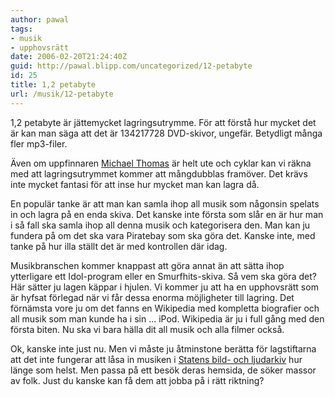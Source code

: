 ```yaml
---
author: pawal
tags:
- musik
- upphovsrätt
date: 2006-02-20T21:24:40Z
guid: http://pawal.blipp.com/uncategorized/12-petabyte
id: 25
title: 1,2 petabyte
url: /musik/12-petabyte
---
```


1,2 petabyte är jättemycket lagringsutrymme. För att förstå hur mycket
det är kan man säga att det är 134217728 DVD-skivor,
ungefär. Betydligt många fler mp3-filer.

Även om uppfinnaren <a href="http://www.p2pnet.net/story/7929">Michael
Thomas</a> är helt ute och cyklar kan vi räkna med att
lagringsutrymmet kommer att mångdubblas framöver. Det krävs inte
mycket fantasi för att inse hur mycket man kan lagra då.

En populär tanke är att man kan samla ihop all musik som någonsin
spelats in och lagra på en enda skiva. Det kanske inte första som slår
en är hur man i så fall ska samla ihop all denna musik och
kategorisera den. Man kan ju fundera på om det ska vara Piratebay som
ska göra det. Kanske inte, med tanke på hur illa ställt det är med
kontrollen där idag.

Musikbranschen kommer knappast att göra annat än att sätta ihop
ytterligare ett Idol-program eller en Smurfhits-skiva. Så vem ska göra
det? Här sätter ju lagen käppar i hjulen. Vi kommer ju att ha en
upphovsrätt som är hyfsat förlegad när vi får dessa enorma möjligheter
till lagring. Det förnämsta vore ju om det fanns en Wikipedia med
kompletta biografier och all musik som man kunde ha i sin
... iPod. Wikipedia är ju i full gång med den första biten. Nu ska vi
bara hälla dit all musik och alla filmer också.

Ok, kanske inte just nu. Men vi måste ju åtminstone berätta för
lagstiftarna att det inte fungerar att låsa in musiken i <a
href="http://www.ljudochbildarkivet.se/">Statens bild- och
ljudarkiv</a> hur länge som helst. Men passa på ett besök deras
hemsida, de söker massor av folk. Just du kanske kan få dem att jobba
på i rätt riktning?